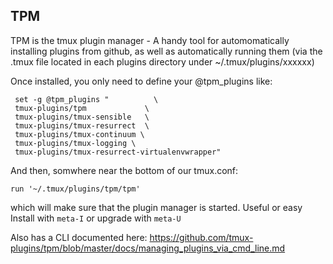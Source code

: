 ## TPM

TPM is the tmux plugin manager - A handy tool for automomatically 
installing plugins from github, as well as automatically running
them (via the .tmux file located in each plugins directory 
under ~/.tmux/plugins/xxxxxx)

Once installed, you only need to define your @tpm_plugins like:

````
 set -g @tpm_plugins "          \
 tmux-plugins/tpm             \
 tmux-plugins/tmux-sensible   \
 tmux-plugins/tmux-resurrect  \
 tmux-plugins/tmux-continuum \
 tmux-plugins/tmux-logging \
 tmux-plugins/tmux-resurrect-virtualenvwrapper"

````
And then, somwhere near the bottom of our tmux.conf:
````
run '~/.tmux/plugins/tpm/tpm'
````

which will make sure that the plugin manager is started.
Useful or easy Install with `meta-I` or upgrade with `meta-U`

Also has a CLI documented here: https://github.com/tmux-plugins/tpm/blob/master/docs/managing_plugins_via_cmd_line.md


